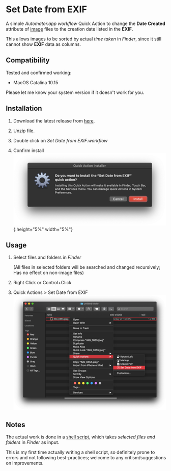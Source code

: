 # Set Date from EXIF

A simple *Automator.app* *workflow* Quick Action to change the **Date Created** attribute of <u>image</u> files to the creation date listed in the **EXIF**.

This allows images to be sorted by actual *time taken* in *Finder*, since it still cannot show **EXIF** data as columns.

## Compatibility

Tested and confirmed working:

- MacOS Catalina 10.15

Please let me know your system version if it doesn't work for you.

## Installation

1. Download the latest release from [here](https://github.com/Imagnobody/Set-Date-from-EXIF/releases/download/v0.1/Set.Date.from.EXIF.workflow.zip).

2. Unzip file.

3. Double click on *Set Date from EXIF.workflow*

4. Confirm install
![ScreenShot01](./ScreenShots/ScreenShot01.png){:height="5%" width="5%"}

## Usage

1. Select files and folders in *Finder*

    (All files in selected folders will be searched and changed recursively; Has no effect on non-image files)

2. Right Click or Control+Click

3. Quick Actions > Set Date from EXIF
![ScreenShot02](./ScreenShots/ScreenShot02.png)

## Notes

The actual work is done in a [shell script](https://github.com/Imagnobody/Set-Date-from-EXIF/blob/master/src/script.sh), which takes *selected files and folders* in *Finder* as input.

This is my first time actually writing a shell script, so definitely prone to errors and not following best-practices; welcome to any critism/suggestions on improvements.

